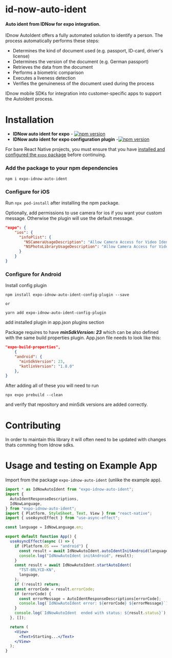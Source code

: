# id-now-auto-ident

#### Auto ident from IDNow for expo integration.

IDnow AutoIdent offers a fully automated solution to identify a person.
The process automatically performs these steps:

* Determines the kind of document used (e.g. passport, ID-card, driver's license)
* Determines the version of the document (e.g. German passport)
* Retrieves the data from the document
* Performs a biometric comparison
* Executes a liveness detection
* Verifies the genuineness of the document used during the process

IDnow mobile SDKs for integration into customer-specific apps to support the AutoIdent process.

# Installation 


+ **IDNow auto ident for expo** - [![npm version](https://badge.fury.io/js/expo-idnow-auto-ident.svg)](https://badge.fury.io/js/expo-idnow-auto-ident)
+ **IDNow auto ident for expo configuration plugin** -[![npm version](https://badge.fury.io/js/expo-idnow-auto-ident-config-plugin.svg)](https://badge.fury.io/js/expo-idnow-auto-ident-config-plugin)


For bare React Native projects, you must ensure that you have [installed and configured the `expo` package](https://docs.expo.dev/bare/installing-expo-modules/) before continuing.

### Add the package to your npm dependencies

```
npm i expo-idnow-auto-ident
```

### Configure for iOS

Run `npx pod-install` after installing the npm package.

Optionally, add permissions to use camera for ios if you want your custom message. Otherwise the plugin will use the default message.
```json
"expo": {
    "ios": {
      "infoPlist": {
        "NSCameraUsageDescription": "Allow Camera Access for Video Identification",
        "NSPhotoLibraryUsageDescription": "Allow Camera Access for Video Identification"
      }
    }
}
```

### Configure for Android

Install config plugin 

```shell
npm install expo-idnow-auto-ident-config-plugin --save

or

yarn add expo-idnow-auto-ident-config-plugin  
```
add installed plugin in app.json plugins section

Package requires to have _**minSdkVersion:  23**_ which can be also defined with the same build properties plugin.
App.json file needs to look like this:

```json
"expo-build-properties",
    {
    "android": {
      "minSdkVersion": 23,
      "kotlinVersion": "1.8.0"
    },
}
```
After adding all of these you will need to run 
```shell
npx expo prebuild --clean 
```

and verify that repository and minSdk versions are added correctly.


# Contributing
In order to maintain this library it will often need to be updated with changes thats comming from Idnow sdks.

# Usage and testing on Example App

Import from the package `expo-idnow-auto-ident` (unlike the example app).

```jsx
import * as IdNowAutoIdent from "expo-idnow-auto-ident";
import {
  AutoIdentResponseDescriptions,
  IdNowLanguage,
} from "expo-idnow-auto-ident";
import { Platform, StyleSheet, Text, View } from "react-native";
import { useAsyncEffect } from "use-async-effect";

const language = IdNowLanguage.en;

export default function App() {
  useAsyncEffect(async () => {
    if (Platform.OS === "android") {
      const result = await IdNowAutoIdent.autoIdentInitAndroid(language);
      console.log("IdNowAutoIdent initAndroid", result);
    }
    const result = await IdNowAutoIdent.startAutoIdent(
      "TST-BRLYCD-KN",
      language,
    );
    if (!result) return;
    const errorCode = result.errorCode;
    if (errorCode) {
      const errorMessage = AutoIdentResponseDescriptions[errorCode];
      console.log(`IdNowAutoIdent error: ${errorCode} ${errorMessage}`);
    }
    console.log(`IdNowAutoIdent  ended with status: ${result.status}`);
  }, []);

  return (
    <View>
      <Text>Starting...</Text>
    </View>
  );
}
```

